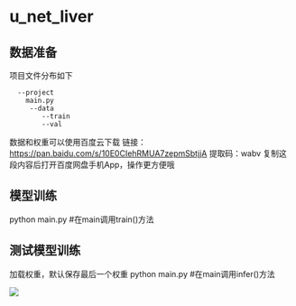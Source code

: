 # u_net_liver

## 数据准备
项目文件分布如下
```
  --project
  	main.py
  	 --data
   		--train
   		--val
```

数据和权重可以使用百度云下载 链接：https://pan.baidu.com/s/10E0CIehRMUA7zepmSbtjjA 提取码：wabv 
复制这段内容后打开百度网盘手机App，操作更方便哦

## 模型训练
python main.py #在main调用train()方法

## 测试模型训练
加载权重，默认保存最后一个权重
python main.py #在main调用infer()方法

![](https://img-blog.csdn.net/20180508083935908)
